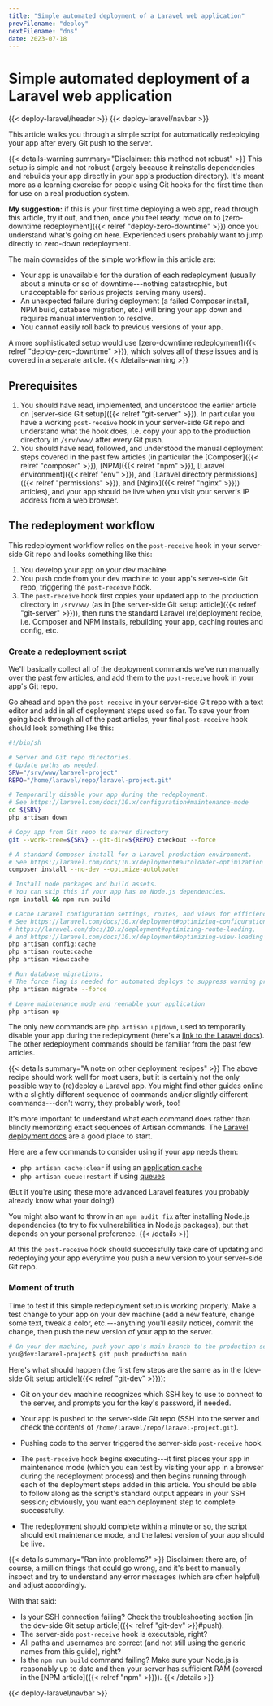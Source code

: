 ```yaml
---
title: "Simple automated deployment of a Laravel web application"
prevFilename: "deploy"
nextFilename: "dns"
date: 2023-07-18
---
```


# Simple automated deployment of a Laravel web application

{{< deploy-laravel/header >}}
{{< deploy-laravel/navbar >}}

This article walks you through a simple script for automatically redeploying your app after every Git push to the server.

{{< details-warning summary="Disclaimer: this method not robust" >}}
This setup is simple and not robust (largely because it reinstalls dependencies and rebuilds your app directly in your app's production directory).
It's meant more as a learning exercise for people using Git hooks for the first time than for use on a real production system.

**My suggestion:** if this is your first time deploying a web app, read through this article, try it out, and then, once you feel ready, move on to [zero-downtime redeployment]({{< relref "deploy-zero-downtime" >}}) once you understand what's going on here.
Experienced users probably want to jump directly to zero-down redeployment.

The main downsides of the simple workflow in this article are:

- Your app is unavailable for the duration of each redeployment (usually about a minute or so of downtime---nothing catastrophic, but unacceptable for serious projects serving many users).
- An unexpected failure during deployment (a failed Composer install, NPM build, database migration, etc.) will bring your app down and requires manual intervention to resolve.
- You cannot easily roll back to previous versions of your app.

A more sophisticated setup would use [zero-downtime redeployment]({{< relref "deploy-zero-downtime" >}}), which solves all of these issues and is covered in a separate article.
{{< /details-warning >}}

## Prerequisites

1. You should have read, implemented, and understood the earlier article on [server-side Git setup]({{< relref "git-server" >}}).
In particular you have a working `post-receive` hook in your server-side Git repo and understand what the hook does, i.e. copy your app to the production directory in `/srv/www/` after every Git push.
2. You should have read, followed, and understood the manual deployment steps covered in the past few articles (in particular the [Composer]({{< relref "composer" >}}), [NPM]({{< relref "npm" >}}), [Laravel environment]({{< relref "env" >}}), and [Laravel directory permissions]({{< relref "permissions" >}}), and [Nginx]({{< relref "nginx" >}})) articles), and your app should be live when you visit your server's IP address from a web browser.

## The redeployment workflow

This redeployment workflow relies on the `post-receive` hook in your server-side Git repo and looks something like this:

1. You develop your app on your dev machine.
2. You push code from your dev machine to your app's server-side Git repo, triggering the `post-receive` hook.
3. The `post-receive` hook first copies your updated app to the production directory in `/srv/ww/` (as in [the server-side Git setup article]({{< relref "git-server" >}})), then runs the standard Laravel (re)deployment recipe, i.e. Composer and NPM installs, rebuilding your app, caching routes and config, etc.

### Create a redeployment script

We'll basically collect all of the deployment commands we've run manually over the past few articles, and add them to the `post-receive` hook in your app's Git repo.

Go ahead and open the `post-receive` in your server-side Git repo with a text editor and add in all of deployment steps used so far.
To save your from going back through all of the past articles, your final `post-receive` hook should look something like this:

```bash
#!/bin/sh

# Server and Git repo directories.
# Update paths as needed.
SRV="/srv/www/laravel-project"
REPO="/home/laravel/repo/laravel-project.git"

# Temporarily disable your app during the redeployment.
# See https://laravel.com/docs/10.x/configuration#maintenance-mode
cd ${SRV}
php artisan down

# Copy app from Git repo to server directory
git --work-tree=${SRV} --git-dir=${REPO} checkout --force

# A standard Composer install for a Laravel production environment.
# See https://laravel.com/docs/10.x/deployment#autoloader-optimization
composer install --no-dev --optimize-autoloader

# Install node packages and build assets.
# You can skip this if your app has no Node.js dependencies.
npm install && npm run build

# Cache Laravel configuration settings, routes, and views for efficiency.
# See https://laravel.com/docs/10.x/deployment#optimizing-configuration-loading,
# https://laravel.com/docs/10.x/deployment#optimizing-route-loading,
# and https://laravel.com/docs/10.x/deployment#optimizing-view-loading
php artisan config:cache
php artisan route:cache
php artisan view:cache

# Run database migrations.
# The force flag is needed for automated deploys to suppress warning prompt.
php artisan migrate --force

# Leave maintenance mode and reenable your application
php artisan up
```

The only new commands are `php artisan up|down`, used to temporarily disable your app during the redeployment (here's a [link to the Laravel docs](https://laravel.com/docs/configuration#maintenance-mode)).
The other redeployment commands should be familiar from the past few articles.

{{< details summary="A note on other deployment recipes" >}}
The above recipe should work well for most users, but it is certainly not the only possible way to (re)deploy a Laravel app.
You might find other guides online with a slightly different sequence of commands and/or slightly different commands---don't worry, they probably work, too!

It's more important to understand what each command does rather than blindly memorizing exact sequences of Artisan commands.
The [Laravel deployment docs](https://laravel.com/docs/10.x/deployment) are a good place to start.

Here are a few commands to consider using if your app needs them:

- `php artisan cache:clear` if using an [application cache](https://laravel.com/docs/cache)
- `php artisan queue:restart` if using [queues](https://laravel.com/docs/queues)

(But if you're using these more advanced Laravel features you probably already know what your doing!)

You might also want to throw in an `npm audit fix` after installing Node.js dependencies (to try to fix vulnerabilities in Node.js packages), but that depends on your personal preference.
{{< /details >}}

At this the `post-receive` hook should successfully take care of updating and redeploying your app everytime you push a new version to your server-side Git repo.

### Moment of truth

Time to test if this simple redeployment setup is working properly.
Make a test change to your app on your dev machine (add a new feature, change some text, tweak a color, etc.---anything you'll easily notice), commit the change, then push the new version of your app to the server.

```bash
# On your dev machine, push your app's main branch to the production server.
you@dev:laravel-project$ git push production main
```

Here's what should happen (the first few steps are the same as in the [dev-side Git setup article]({{< relref "git-dev" >}})):

- Git on your dev machine recognizes which SSH key to use to connect to the server, and prompts you for the key's password, if needed.
- Your app is pushed to the server-side Git repo (SSH into the server and check the contents of `/home/laravel/repo/laravel-project.git`).
- Pushing code to the server triggered the server-side `post-receive` hook.
- The `post-receive` hook begins executing---it first places your app in maintenance mode (which you can test by visiting your app in a browser during the redeployment process) and then begins running through each of the deployment steps added in this article.
  You should be able to follow along as the script's standard output appears in your SSH session; obviously, you want each deployment step to complete successfully.

- The redeployment should complete within a minute or so, the script should exit maintenance mode, and the latest version of your app should be live.

{{< details summary="Ran into problems?" >}}
Disclaimer: there are, of course, a million things that could go wrong, and it's best to manually inspect and try to understand any error messages (which are often helpful) and adjust accordingly.

With that said:

- Is your SSH connection failing? Check the troubleshooting section [in the dev-side Git setup article]({{< relref "git-dev" >}}#push).
- The server-side `post-receive` hook is executable, right?
- All paths and usernames are correct (and not still using the generic names from this guide), right?
- Is the `npm run build` command failing? Make sure your Node.js is reasonably up to date and then your server has sufficient RAM (covered in the [NPM article]({{< relref "npm" >}})).
{{< /details >}}

{{< deploy-laravel/navbar >}}
